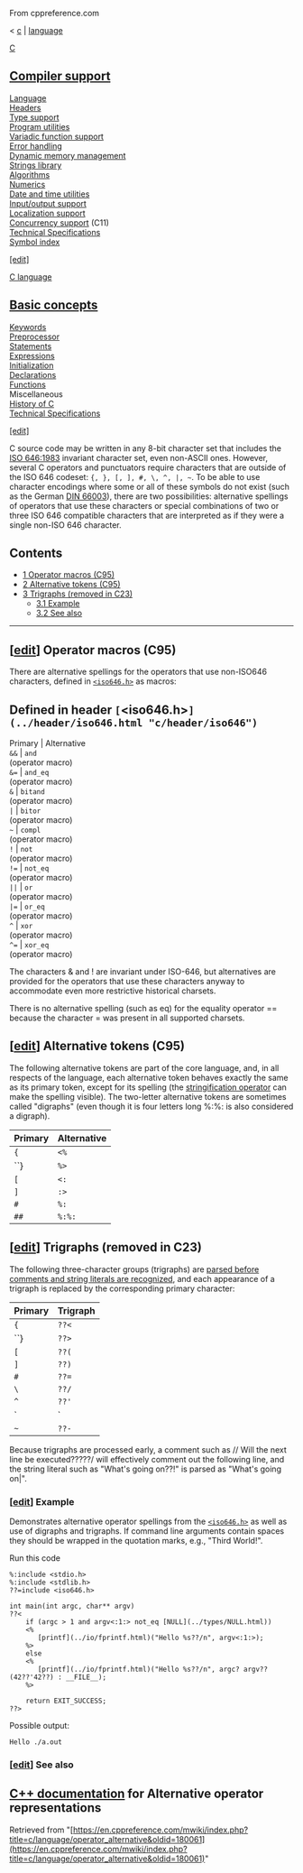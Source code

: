 From cppreference.com

< [c](../../c.html "c")‎ | [language](../language.html "c/language")

[ C](../../c.html "c")

[Compiler support](../compiler_support.html "c/compiler support")  
---  
[Language](../language.html "c/language")  
[Headers](../header.html "c/header")  
[Type support](../types.html "c/types")  
[Program utilities](../program.html "c/program")  
[Variadic function support](../variadic.html "c/variadic")  
[Error handling](../error.html "c/error")  
[Dynamic memory management](../memory.html "c/memory")  
[Strings library](../string.html "c/string")  
[Algorithms](../algorithm.html "c/algorithm")  
[Numerics](../numeric.html "c/numeric")  
[Date and time utilities](../chrono.html "c/chrono")  
[Input/output support](../io.html "c/io")  
[Localization support](../locale.html "c/locale")  
[Concurrency support](../thread.html "c/thread") (C11)  
[Technical Specifications](../experimental.html "c/experimental")  
[Symbol index](../index.html "c/symbol index")  
  
[[edit]](https://en.cppreference.com/mwiki/index.php?title=Template:c/navbar_content&action=edit)

[ C language](../language.html "c/language")

[Basic concepts](basic_concepts.html "c/language/basic concepts")  
---  
[ Keywords](../keyword.html "c/keyword")  
[ Preprocessor](../preprocessor.html "c/preprocessor")  
[ Statements](statements.html "c/language/statements")  
[ Expressions](operators.html "c/language/expressions")  
[ Initialization](initialization.html "c/language/initialization")  
[ Declarations](declarations.html "c/language/declarations")  
[ Functions](functions.html "c/language/functions")  
Miscellaneous  
[ History of C](history.html "c/language/history")  
[Technical Specifications](../experimental.html "c/experimental")  
  
[[edit]](https://en.cppreference.com/mwiki/index.php?title=Template:c/language/navbar_content&action=edit)

C source code may be written in any 8-bit character set that includes the [ISO 646:1983](https://en.wikipedia.org/wiki/ISO_646 "enwiki:ISO 646") invariant character set, even non-ASCII ones. However, several C operators and punctuators require characters that are outside of the ISO 646 codeset: `{, }, [, ], #, \, ^, |, ~`. To be able to use character encodings where some or all of these symbols do not exist (such as the German [DIN 66003](https://en.wikipedia.org/wiki/DIN_66003 "enwiki:DIN 66003")), there are two possibilities: alternative spellings of operators that use these characters or special combinations of two or three ISO 646 compatible characters that are interpreted as if they were a single non-ISO 646 character. 

## Contents

  * [1 Operator macros (C95)](operator_alternative.html#Operator_macros_.28C95.29)
  * [2 Alternative tokens (C95)](operator_alternative.html#Alternative_tokens_.28C95.29)
  * [3 Trigraphs (removed in C23)](operator_alternative.html#Trigraphs_.28removed_in_C23.29)
    * [3.1 Example](operator_alternative.html#Example)
    * [3.2 See also](operator_alternative.html#See_also)

  
---  
  
## [[edit](https://en.cppreference.com/mwiki/index.php?title=c/language/operator_alternative&action=edit&section=1 "Edit section: Operator macros \(C95\)")] Operator macros (C95)

There are alternative spellings for the operators that use non-ISO646 characters, defined in [`<iso646.h>`](../header/iso646.html "c/header/iso646") as macros: 

Defined in header `[`<iso646.h>`](../header/iso646.html "c/header/iso646")`  
---  
Primary  |  Alternative   
`&&` |  `and`   
(operator macro)  
`&=` |  `and_eq`   
(operator macro)  
`&` |  `bitand`   
(operator macro)  
`|` |  `bitor`   
(operator macro)  
`~` |  `compl`   
(operator macro)  
`!` |  `not`   
(operator macro)  
`!=` |  `not_eq`   
(operator macro)  
`||` |  `or`   
(operator macro)  
`|=` |  `or_eq`   
(operator macro)  
`^` |  `xor`   
(operator macro)  
`^=` |  `xor_eq`   
(operator macro)  
  
The characters & and ! are invariant under ISO-646, but alternatives are provided for the operators that use these characters anyway to accommodate even more restrictive historical charsets. 

There is no alternative spelling (such as eq) for the equality operator == because the character = was present in all supported charsets. 

## [[edit](https://en.cppreference.com/mwiki/index.php?title=c/language/operator_alternative&action=edit&section=2 "Edit section: Alternative tokens \(C95\)")] Alternative tokens (C95)

The following alternative tokens are part of the core language, and, in all respects of the language, each alternative token behaves exactly the same as its primary token, except for its spelling (the [stringification operator](../preprocessor/replace.html "c/preprocessor/replace") can make the spelling visible). The two-letter alternative tokens are sometimes called "digraphs" (even though it is four letters long %:%: is also considered a digraph). 

  


Primary  |  Alternative   
---|---  
`{` | `<%`  
``} | `%>`  
`[` | `<:`  
`]` | `:>`  
`#` | `%:`  
`##` | `%:%:`  
  
## [[edit](https://en.cppreference.com/mwiki/index.php?title=c/language/operator_alternative&action=edit&section=3 "Edit section: Trigraphs \(removed in C23\)")] Trigraphs (removed in C23)

The following three-character groups (trigraphs) are [parsed before comments and string literals are recognized](translation_phases.html "c/language/translation phases"), and each appearance of a trigraph is replaced by the corresponding primary character: 

Primary  |  Trigraph   
---|---  
`{` | `??<`  
``} | `??>`  
`[` | `??(`  
`]` | `??)`  
`#` | `??=`  
`\` | `??/`  
`^` | `??'`  
`|` | `??!`  
`~` | `??-`  
  
Because trigraphs are processed early, a comment such as // Will the next line be executed?????/ will effectively comment out the following line, and the string literal such as "What's going on??!" is parsed as "What's going on|". 

### [[edit](https://en.cppreference.com/mwiki/index.php?title=c/language/operator_alternative&action=edit&section=4 "Edit section: Example")] Example

Demonstrates alternative operator spellings from the [`<iso646.h>`](../header/iso646.html "c/header/iso646") as well as use of digraphs and trigraphs. If command line arguments contain spaces they should be wrapped in the quotation marks, e.g., "Third World!".

Run this code
    
    
    %:include <stdio.h>
    %:include <stdlib.h>
    ??=include <iso646.h>
     
    int main(int argc, char** argv)
    ??<
        if (argc > 1 and argv<:1:> not_eq [NULL](../types/NULL.html))
        <%
           [printf](../io/fprintf.html)("Hello %s??/n", argv<:1:>);
        %>
        else
        <%
           [printf](../io/fprintf.html)("Hello %s??/n", argc? argv??(42??'42??) : __FILE__);
        %>
     
        return EXIT_SUCCESS;
    ??>

Possible output: 
    
    
    Hello ./a.out

### [[edit](https://en.cppreference.com/mwiki/index.php?title=c/language/operator_alternative&action=edit&section=5 "Edit section: See also")] See also

[C++ documentation](../../cpp/language/operator_alternative.html "cpp/language/operator alternative") for Alternative operator representations  
---  
  
Retrieved from "[https://en.cppreference.com/mwiki/index.php?title=c/language/operator_alternative&oldid=180061](https://en.cppreference.com/mwiki/index.php?title=c/language/operator_alternative&oldid=180061)" 
